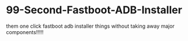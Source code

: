 # 99-Second-Fastboot-ADB-Installer
them one click fastboot adb installer things without taking away major components!!!!!
